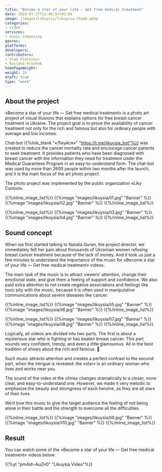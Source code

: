 ```yaml
---
title: "Become a star of your life — Get free medical treatment"
date: 2024-07-27T12:46:57+03:00
image: /images/likuysia/likuysia-thumb.webp
categories:
- video
services:
- music-composing
genres:
platforms:
developers:
contributors:
- Vlad Plotnikov
- Ruslana Kruchek
homePageWeight:
weight: 16
draft: true
type: "work"
---
```


## About the project

«Become a star of your life — Get free medical treatment» is a photo art project of visual illusions that explains options for free breast cancer treatment in Ukraine. The project goal is to prove the availability of cancer treatment not only for the rich and famous but also for ordinary people with average and low incomes.

Chat-bot {{%link_blank "«Лікуйся»" "https://t.me/likuysia_bot"%}} was created to reduce the cancer mortality rate and encourage cancer patients to seek treatment. It provides patients who have been diagnosed with breast cancer with the information they need for treatment under the Medical Guarantees Program in an easy-to-understand form. The chat-bot was used by more than 2600 people within two months after the launch, and it is the main focus of the art photo project.

The photo project was implemented by the public organization «Liky Control».

{{%inline_image_list%}}
{{%image "images/likuysia/li1.jpg" "Banner" %}}
{{%image "images/likuysia/li2.jpg" "Banner" %}}
{{%/inline_image_list%}}

{{%inline_image_list%}}
{{%image "images/likuysia/li3.jpg" "Banner" %}}
{{%image "images/likuysia/li4.jpg" "Banner" %}}
{{%/inline_image_list%}}

## Sound concept

When we first started talking to Natalia Guran, the project director, we immediately felt her pain about thousands of Ukrainian women refusing breast cancer treatment because of the lack of money. And it took us just a few minutes to understand the importance of the music for «Become a star of your life — Get free medical treatment» videos.  

The main task of the music is to attract viewers’ attention, change their emotional state, and give them a feeling of support and confidence. We also paid extra attention to not create negative associations and feelings like toxic pity with the music, because it is often used in manipulative communications about severe diseases like cancer.

{{%inline_image_list%}}
{{%image "images/likuysia/li5.jpg" "Banner" %}}
{{%image "images/likuysia/li6.jpg" "Banner" %}}
{{%/inline_image_list%}}

{{%inline_image_list%}}
{{%image "images/likuysia/li7.jpg" "Banner" %}}
{{%image "images/likuysia/li8.jpg" "Banner" %}}
{{%/inline_image_list%}}

Logically, all videos are divided into two parts. The first is about a mysterious star who is fighting or has beaten breast cancer. This part sounds very confident, trendy, and even a little glamourous. All in the best tradition of shows about the rich and famous. 🙂

Such music attracts attention and creates a perfect contrast to the second part, when the intrigue is revealed: the «star» is an ordinary woman who lives and works near you.

The sound of the video at the climax changes dramatically to a closer, more clear, and easy-to-understand one. However, we made it very melodic to emphasize the beauty and strongness of each heroine, as they are all stars of their lives.

We’d love this music to give the target audience the feeling of not being alone in their battle and the strength to overcome all the difficulties.

{{%inline_image_list%}}
{{%image "images/likuysia/li9.jpg" "Banner" %}}
{{%image "images/likuysia/li10.jpg" "Banner" %}}
{{%/inline_image_list%}}

## Result

You can watch some of the «Become a star of your life — Get free medical treatment» videos below:

{{%yt "pm4sh-AuZn0" "Likuysia Video"%}}